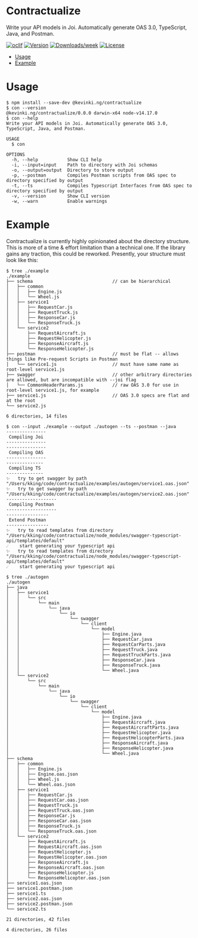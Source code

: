 Contractualize
==============

Write your API models in Joi. Automatically generate OAS 3.0, TypeScript, Java, and Postman.

[![oclif](https://img.shields.io/badge/cli-oclif-brightgreen.svg)](https://oclif.io)
[![Version](https://img.shields.io/npm/v/@kevinki.ng/contractualize.svg)](https://npmjs.org/package/@kevinki.ng/contractualize)
[![Downloads/week](https://img.shields.io/npm/dw/@kevinki.ng/contractualize.svg)](https://npmjs.org/package/@kevinki.ng/contractualize)
[![License](https://img.shields.io/npm/l/@kevinki.ng/contractualize.svg)](https://github.com/kevin-king/@kevinki.ng/contractualize/blob/master/package.json)

* [Usage](#usage)
* [Example](#example)

# Usage
```sh-session
$ npm install --save-dev @kevinki.ng/contractualize
$ con --version
@kevinki.ng/contractualize/0.0.0 darwin-x64 node-v14.17.0
$ con --help
Write your API models in Joi. Automatically generate OAS 3.0, TypeScript, Java, and Postman.

USAGE
  $ con

OPTIONS
  -h, --help           Show CLI help
  -i, --input=input    Path to directory with Joi schemas
  -o, --output=output  Directory to store output
  -p, --postman        Compiles Postman scripts from OAS spec to directory specified by output
  -t, --ts             Compiles Typescript Interfaces from OAS spec to directory specified by output
  -v, --version        Show CLI version
  -w, --warn           Enable warnings
```

# Example

Contractualize is currently highly opinionated about the directory structure. This is more of a time & effort 
limitation than a technical one. If the library gains any traction, this could be reworked. Presently, your structure
must look like this:

```sh-session
$ tree ./example
./example
├── schema                              // can be hierarchical
│   ├── common
│   │   ├── Engine.js
│   │   └── Wheel.js
│   ├── service1
│   │   ├── RequestCar.js
│   │   ├── RequestTruck.js
│   │   ├── ResponseCar.js
│   │   └── ResponseTruck.js
│   └── service2
│       ├── RequestAircraft.js
│       ├── RequestHelicopter.js
│       ├── ResponseAircraft.js
│       └── ResponseHelicopter.js
├── postman                             // must be flat -- allows things like Pre-request Scripts in Postman
│   └── service1.js                     // must have same name as root-level service1.js
├── swagger                             // other arbitrary directories are allowed, but are incompatible with --joi flag
│   └── CommonHeaderParams.js           // raw OAS 3.0 for use in root-level service1.js, for example
├── service1.js                         // OAS 3.0 specs are flat and at the root
└── service2.js

6 directories, 14 files
```

```sh-session
$ con --input ./example --output ./autogen --ts --postman --java
---------------
 Compiling Joi 
---------------
---------------
 Compiling OAS 
---------------
--------------
 Compiling TS 
--------------
✨   try to get swagger by path "/Users/kking/code/contractualize/examples/autogen/service1.oas.json"
✨   try to get swagger by path "/Users/kking/code/contractualize/examples/autogen/service2.oas.json"
-------------------
 Compiling Postman 
-------------------
----------------
 Extend Postman 
----------------
✨   try to read templates from directory "/Users/kking/code/contractualize/node_modules/swagger-typescript-api/templates/default"
☄️    start generating your typescript api
✨   try to read templates from directory "/Users/kking/code/contractualize/node_modules/swagger-typescript-api/templates/default"
☄️    start generating your typescript api
```

```sh-session
$ tree ./autogen
./autogen
├── java
│   ├── service1
│   │   └── src
│   │       └── main
│   │           └── java
│   │               └── io
│   │                   └── swagger
│   │                       └── client
│   │                           └── model
│   │                               ├── Engine.java
│   │                               ├── RequestCar.java
│   │                               ├── RequestCarParts.java
│   │                               ├── RequestTruck.java
│   │                               ├── RequestTruckParts.java
│   │                               ├── ResponseCar.java
│   │                               ├── ResponseTruck.java
│   │                               └── Wheel.java
│   └── service2
│       └── src
│           └── main
│               └── java
│                   └── io
│                       └── swagger
│                           └── client
│                               └── model
│                                   ├── Engine.java
│                                   ├── RequestAircraft.java
│                                   ├── RequestAircraftParts.java
│                                   ├── RequestHelicopter.java
│                                   ├── RequestHelicopterParts.java
│                                   ├── ResponseAircraft.java
│                                   ├── ResponseHelicopter.java
│                                   └── Wheel.java
├── schema
│   ├── common
│   │   ├── Engine.js
│   │   ├── Engine.oas.json
│   │   ├── Wheel.js
│   │   └── Wheel.oas.json
│   ├── service1
│   │   ├── RequestCar.js
│   │   ├── RequestCar.oas.json
│   │   ├── RequestTruck.js
│   │   ├── RequestTruck.oas.json
│   │   ├── ResponseCar.js
│   │   ├── ResponseCar.oas.json
│   │   ├── ResponseTruck.js
│   │   └── ResponseTruck.oas.json
│   └── service2
│       ├── RequestAircraft.js
│       ├── RequestAircraft.oas.json
│       ├── RequestHelicopter.js
│       ├── RequestHelicopter.oas.json
│       ├── ResponseAircraft.js
│       ├── ResponseAircraft.oas.json
│       ├── ResponseHelicopter.js
│       └── ResponseHelicopter.oas.json
├── service1.oas.json
├── service1.postman.json
├── service1.ts
├── service2.oas.json
├── service2.postman.json
└── service2.ts

21 directories, 42 files

4 directories, 26 files
```
